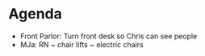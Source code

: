 # Agenda

* Front Parlor: Turn front desk so Chris can see people
* MJa: RN ~ chair lifts ~ electric chairs

